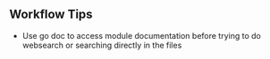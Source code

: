 ## Workflow Tips
- Use go doc to access module documentation before trying to do websearch or searching directly in the files
